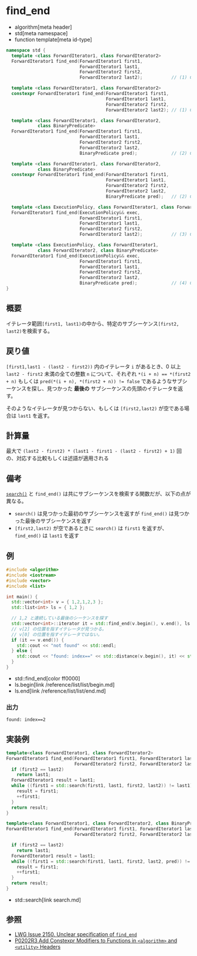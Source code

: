 # find_end
* algorithm[meta header]
* std[meta namespace]
* function template[meta id-type]

```cpp
namespace std {
  template <class ForwardIterator1, class ForwardIterator2>
  ForwardIterator1 find_end(ForwardIterator1 first1,
                            ForwardIterator1 last1,
                            ForwardIterator2 first2,
                            ForwardIterator2 last2);           // (1) C++03

  template <class ForwardIterator1, class ForwardIterator2>
  constexpr ForwardIterator1 find_end(ForwardIterator1 first1,
                                      ForwardIterator1 last1,
                                      ForwardIterator2 first2,
                                      ForwardIterator2 last2); // (1) C++20

  template <class ForwardIterator1, class ForwardIterator2,
            class BinaryPredicate>
  ForwardIterator1 find_end(ForwardIterator1 first1,
                            ForwardIterator1 last1,
                            ForwardIterator2 first2,
                            ForwardIterator2 last2,
                            BinaryPredicate pred);             // (2) C++03

  template <class ForwardIterator1, class ForwardIterator2,
            class BinaryPredicate>
  constexpr ForwardIterator1 find_end(ForwardIterator1 first1,
                                      ForwardIterator1 last1,
                                      ForwardIterator2 first2,
                                      ForwardIterator2 last2,
                                      BinaryPredicate pred);   // (2) C++20

  template <class ExecutionPolicy, class ForwardIterator1, class ForwardIterator2>
  ForwardIterator1 find_end(ExecutionPolicy&& exec,
                            ForwardIterator1 first1,
                            ForwardIterator1 last1,
                            ForwardIterator2 first2,
                            ForwardIterator2 last2);           // (3) C++17

  template <class ExecutionPolicy, class ForwardIterator1,
            class ForwardIterator2, class BinaryPredicate>
  ForwardIterator1 find_end(ExecutionPolicy&& exec,
                            ForwardIterator1 first1,
                            ForwardIterator1 last1,
                            ForwardIterator2 first2,
                            ForwardIterator2 last2,
                            BinaryPredicate pred);             // (4) C++17
}
```

## 概要
イテレータ範囲`[first1, last1)`の中から、特定のサブシーケンス`[first2, last2)`を検索する。


## 戻り値
`[first1,last1 - (last2 - first2))` 内のイテレータ `i` があるとき、0 以上 `last2 - first2` 未満の全ての整数 `n` について、それぞれ `*(i + n) == *(first2 + n)` もしくは `pred(*(i + n), *(first2 + n)) != false` であるようなサブシーケンスを探し、見つかった **最後の** サブシーケンスの先頭のイテレータを返す。

そのようなイテレータが見つからない、もしくは `[first2,last2)` が空である場合は `last1` を返す。


## 計算量
最大で `(last2 - first2) * (last1 - first1 - (last2 - first2) + 1)` 回の、対応する比較もしくは述語が適用される


## 備考
[`search()`](search.md) と `find_end()` は共にサブシーケンスを検索する関数だが、以下の点が異なる。

* `search()` は見つかった最初のサブシーケンスを返すが `find_end()` は見つかった最後のサブシーケンスを返す
* `[first2,last2)` が空であるときに `search()` は `first1` を返すが、`find_end()` は `last1` を返す


## 例
```cpp example
#include <algorithm>
#include <iostream>
#include <vector>
#include <list>

int main() {
  std::vector<int> v = { 1,2,1,2,3 };
  std::list<int> ls = { 1,2 };

  // 1,2 と連続している最後のシーケンスを探す
  std::vector<int>::iterator it = std::find_end(v.begin(), v.end(), ls.begin(), ls.end());
  // v[2] の位置を指すイテレータが見つかる。
  // v[0] の位置を指すイテレータではない。
  if (it == v.end()) {
    std::cout << "not found" << std::endl;
  } else {
    std::cout << "found: index==" << std::distance(v.begin(), it) << std::endl;
  }
}
```
* std::find_end[color ff0000]
* ls.begin[link /reference/list/list/begin.md]
* ls.end[link /reference/list/list/end.md]

### 出力
```
found: index==2
```


## 実装例
```cpp
template<class ForwardIterator1, class ForwardIterator2>
ForwardIterator1 find_end(ForwardIterator1 first1, ForwardIterator1 last1,
                          ForwardIterator2 first2, ForwardIterator2 last2) {
  if (first2 == last2)
    return last1;
  ForwardIterator1 result = last1;
  while ((first1 = std::search(first1, last1, first2, last2)) != last1) {
    result = first1;
    ++first1;
  }
  return result;
}

template<class ForwardIterator1, class ForwardIterator2, class BinaryPredicate>
ForwardIterator1 find_end(ForwardIterator1 first1, ForwardIterator1 last1,
                          ForwardIterator2 first2, ForwardIterator2 last2, BinaryPredicate pred) {

  if (first2 == last2)
    return last1;
  ForwardIterator1 result = last1;
  while ((first1 = std::search(first1, last1, first2, last2, pred)) != last1) {
    result = first1;
    ++first1;
  }
  return result;
}
```
* std::search[link search.md]


## 参照
- [LWG Issue 2150. Unclear specification of `find_end`](http://www.open-std.org/jtc1/sc22/wg21/docs/lwg-defects.html#2150)
- [P0202R3 Add Constexpr Modifiers to Functions in `<algorithm>` and `<utility>` Headers](http://www.open-std.org/jtc1/sc22/wg21/docs/papers/2017/p0202r3.html)
